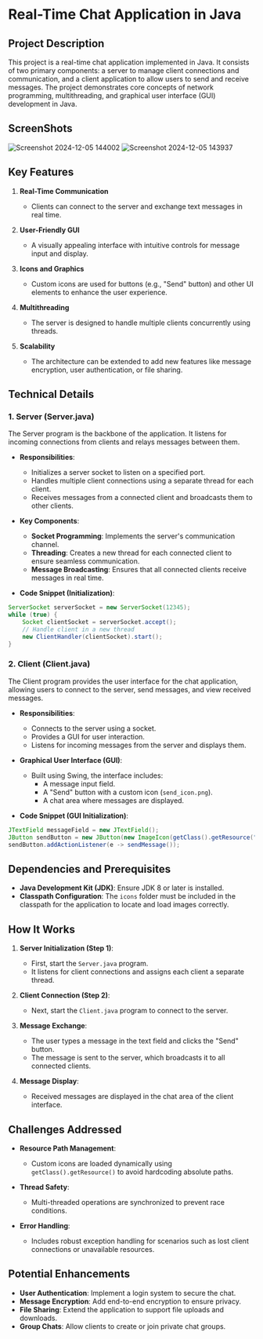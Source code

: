 # Real-Time Chat Application in Java

## Project Description
This project is a real-time chat application implemented in Java. It consists of two primary components: a server to manage client connections and communication, and a client application to allow users to send and receive messages. The project demonstrates core concepts of network programming, multithreading, and graphical user interface (GUI) development in Java.

## ScreenShots 
![Screenshot 2024-12-05 144002](https://github.com/user-attachments/assets/0c2e5d17-eee4-4ef3-82b8-f8aafdd8cdc3)
![Screenshot 2024-12-05 143937](https://github.com/user-attachments/assets/885aa8bf-7acd-4bd9-a7b6-fd57f81969e2)


## Key Features

1. **Real-Time Communication**
   - Clients can connect to the server and exchange text messages in real time.

2. **User-Friendly GUI**
   - A visually appealing interface with intuitive controls for message input and display.

3. **Icons and Graphics**
   - Custom icons are used for buttons (e.g., "Send" button) and other UI elements to enhance the user experience.

4. **Multithreading**
   - The server is designed to handle multiple clients concurrently using threads.

5. **Scalability**
   - The architecture can be extended to add new features like message encryption, user authentication, or file sharing.

## Technical Details

### 1. Server (Server.java)
The Server program is the backbone of the application. It listens for incoming connections from clients and relays messages between them.

- **Responsibilities**:
  - Initializes a server socket to listen on a specified port.
  - Handles multiple client connections using a separate thread for each client.
  - Receives messages from a connected client and broadcasts them to other clients.

- **Key Components**:
  - **Socket Programming**: Implements the server's communication channel.
  - **Threading**: Creates a new thread for each connected client to ensure seamless communication.
  - **Message Broadcasting**: Ensures that all connected clients receive messages in real time.

- **Code Snippet (Initialization)**:
```java
ServerSocket serverSocket = new ServerSocket(12345);
while (true) {
    Socket clientSocket = serverSocket.accept();
    // Handle client in a new thread
    new ClientHandler(clientSocket).start();
}
```

### 2. Client (Client.java)
The Client program provides the user interface for the chat application, allowing users to connect to the server, send messages, and view received messages.

- **Responsibilities**:
  - Connects to the server using a socket.
  - Provides a GUI for user interaction.
  - Listens for incoming messages from the server and displays them.

- **Graphical User Interface (GUI)**:
  - Built using Swing, the interface includes:
    - A message input field.
    - A "Send" button with a custom icon (`send_icon.png`).
    - A chat area where messages are displayed.

- **Code Snippet (GUI Initialization)**:
```java
JTextField messageField = new JTextField();
JButton sendButton = new JButton(new ImageIcon(getClass().getResource("/icons/send_icon.png")));
sendButton.addActionListener(e -> sendMessage());
```

## Dependencies and Prerequisites

- **Java Development Kit (JDK)**: Ensure JDK 8 or later is installed.
- **Classpath Configuration**: The `icons` folder must be included in the classpath for the application to locate and load images correctly.

## How It Works

1. **Server Initialization (Step 1)**:
   - First, start the `Server.java` program.
   - It listens for client connections and assigns each client a separate thread.

2. **Client Connection (Step 2)**:
   - Next, start the `Client.java` program to connect to the server.

3. **Message Exchange**:
   - The user types a message in the text field and clicks the "Send" button.
   - The message is sent to the server, which broadcasts it to all connected clients.

4. **Message Display**:
   - Received messages are displayed in the chat area of the client interface.

## Challenges Addressed

- **Resource Path Management**:
  - Custom icons are loaded dynamically using `getClass().getResource()` to avoid hardcoding absolute paths.

- **Thread Safety**:
  - Multi-threaded operations are synchronized to prevent race conditions.

- **Error Handling**:
  - Includes robust exception handling for scenarios such as lost client connections or unavailable resources.

## Potential Enhancements

- **User Authentication**: Implement a login system to secure the chat.
- **Message Encryption**: Add end-to-end encryption to ensure privacy.
- **File Sharing**: Extend the application to support file uploads and downloads.
- **Group Chats**: Allow clients to create or join private chat groups.

